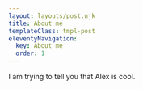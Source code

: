 ```yaml
---
layout: layouts/post.njk
title: About me
templateClass: tmpl-post
eleventyNavigation:
  key: About me
  order: 1
---
```


I am trying to tell you that Alex is cool.
